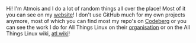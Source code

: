 Hi! I'm Atmois and I do a lot of random things all over the place! Most of it you can see on my [website](https://atmois.com)! I don't use GitHub much for my own projects anymore, most of which you can find most my repo's on [Codeberg](https://codeberg.org/Atmois) or you can see the work I do for All Things Linux on their [organisation](https://github.com/AllThingsLinux) or on the All Things Linux wiki, [atl.wiki](https://atl.wiki)!
